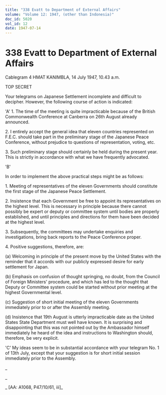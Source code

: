```yaml
---
title: "338 Evatt to Department of External Affairs"
volume: "Volume 12: 1947, (other than Indonesia)"
doc_id: 5020
vol_id: 12
date: 1947-07-14
---
```


# 338 Evatt to Department of External Affairs

Cablegram 4 HMAT KANIMBLA, 14 July 1947, 10.43 a.m.

TOP SECRET

Your telegrams on Japanese Settlement incomplete and difficult to decipher. However, the following course of action is indicated:

'A' 1. The time of the meeting is quite impracticable because of the British Commonwealth Conference at Canberra on 26th August already announced.

2\. I entirely accept the general idea that eleven countries represented on F.E.C. should take part in the preliminary stage of the Japanese Peace Conference, without prejudice to questions of representation, voting, etc.

3\. Such preliminary stage should certainly be held during the present year. This is strictly in accordance with what we have frequently advocated.

'B'

In order to implement the above practical steps might be as follows:

1\. Meeting of representatives of the eleven Governments should constitute the first stage of the Japanese Peace Settlement.

2\. Insistence that each Government be free to appoint its representatives on the highest level. This is necessary in principle because there cannot possibly be expert or deputy or committee system until bodies are properly established, and until principles and directions for them have been decided at the highest level.

3\. Subsequently, the committees may undertake enquiries and investigations, bring back reports to the Peace Conference proper.

4\. Positive suggestions, therefore, are:

(a) Welcoming in principle of the present move by the United States with the reminder that it accords with our publicly expressed desire for early settlement for Japan.

(b) Emphasis on confusion of thought springing, no doubt, from the Council of Foreign Ministers' procedure, and which has led to the thought that Deputy or Committee system could be started without prior meeting at the highest Governmental level.

(c) Suggestion of short initial meeting of the eleven Governments immediately prior to or after the Assembly meeting.

(d) Insistence that 19th August is utterly impracticable date as the United States State Department must well have known. It is surprising and disappointing that this was not pointed out by the Ambassador himself immediately he heard of the idea and instructions to Washington should, therefore, be very explicit.

'C' My ideas seem to be in substantial accordance with your telegram No. 1 of 13th July, except that your suggestion is for short initial session immediately prior to the Assembly.

_

_

_ [AA: A1068, P47/10/61, iii]_
